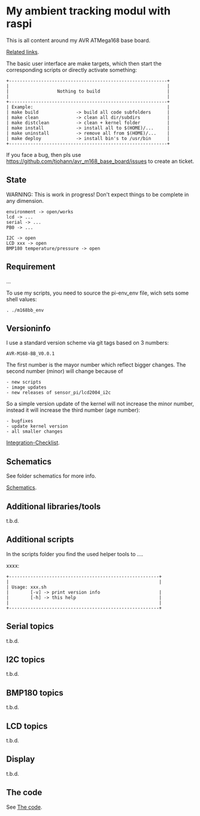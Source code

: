 My ambient tracking modul with raspi
====================================

This is all content around my AVR ATMega168 base board.

[Related links](Documentation/links.md).

The basic user interface are make targets, which then start the corresponding scripts or directly activate something:

	+-----------------------------------------------------------+
	|                                                           |
	|                  Nothing to build                         |
	|                                                           |
	+-----------------------------------------------------------+
	| Example:                                                  |
	| make build              -> build all code subfolders      |
	| make clean              -> clean all dir/subdirs          |
	| make distclean          -> clean + kernel folder          |
	| make install            -> install all to $(HOME)/...     |
	| make uninstall          -> remove all from $(HOME)/...    |
	| make deploy             -> install bin's to /usr/bin      |
	+-----------------------------------------------------------+

If you face a bug, then pls use https://github.com/tjohann/avr_m168_base_board/issues to create an ticket.


State
-----

WARNING: This is work in progress! Don't expect things to be complete in any dimension.

	environment -> open/works
	lcd -> ...
	serial -> ...
	PB0 -> ...

	I2C -> open
	LCD xxx -> open
	BMP180 temperature/pressure -> open


Requirement
-----------

...


To use my scripts, you need to source the pi-env_env file, wich sets some shell values:

	. ./m168bb_env



Versioninfo
-----------

I use a standard version scheme via git tags based on 3 numbers:

	AVR-M168-BB_V0.0.1

The first number is the mayor number which reflect bigger changes. The second number (minor) will change because of

	- new scripts
	- image updates
	- new releases of sensor_pi/lcd2004_i2c

So a simple version update of the kernel will not increase the minor number, instead it will increase the third number (age number):

	- bugfixes
	- update kernel version
	- all smaller changes

[Integration-Checklist](Documentation/integration_checklist.md).


Schematics
----------

See folder schematics for more info.

[Schematics](schematics/README.md).


Additional libraries/tools
--------------------------

t.b.d.


Additional scripts
------------------

In the scripts folder you find the used helper tools to ....

xxxx:

	+--------------------------------------------------------+
	|                                                        |
	| Usage: xxx.sh
	|        [-v] -> print version info                      |
	|        [-h] -> this help                               |
	|                                                        |
	+--------------------------------------------------------+


Serial topics
-------------

t.b.d.


I2C topics
----------

t.b.d.


BMP180 topics
-------------

t.b.d.


LCD topics
----------

t.b.d.


Display
-------

t.b.d.


The code
--------

See [The code](src/README.md).

